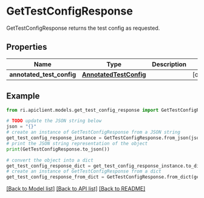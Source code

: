 # GetTestConfigResponse

GetTestConfigResponse returns the test config as requested.

## Properties

Name | Type | Description | Notes
------------ | ------------- | ------------- | -------------
**annotated_test_config** | [**AnnotatedTestConfig**](AnnotatedTestConfig.md) |  | [optional] 

## Example

```python
from ri.apiclient.models.get_test_config_response import GetTestConfigResponse

# TODO update the JSON string below
json = "{}"
# create an instance of GetTestConfigResponse from a JSON string
get_test_config_response_instance = GetTestConfigResponse.from_json(json)
# print the JSON string representation of the object
print(GetTestConfigResponse.to_json())

# convert the object into a dict
get_test_config_response_dict = get_test_config_response_instance.to_dict()
# create an instance of GetTestConfigResponse from a dict
get_test_config_response_from_dict = GetTestConfigResponse.from_dict(get_test_config_response_dict)
```
[[Back to Model list]](../README.md#documentation-for-models) [[Back to API list]](../README.md#documentation-for-api-endpoints) [[Back to README]](../README.md)

